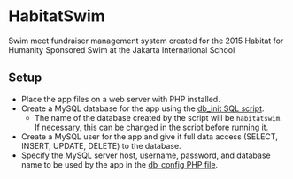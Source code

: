 # HabitatSwim
Swim meet fundraiser management system created for the 2015 Habitat for Humanity Sponsored Swim at the Jakarta International School

## Setup
- Place the app files on a web server with PHP installed.
- Create a MySQL database for the app using the [db_init SQL script](./bin/db_init.sql).
	- The name of the database created by the script will be ```habitatswim```. If necessary, this can be changed in the script before running it.
- Create a MySQL user for the app and give it full data access (SELECT, INSERT, UPDATE, DELETE) to the database.
- Specify the MySQL server host, username, password, and database name to be used by the app in the [db_config PHP file](./bin/db_config.php).